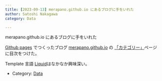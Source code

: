 ```yaml
---
title: [2023-09-13] merapano.github.io にあるブログに手をいれた
author: Satoshi Nakagawa
category: Data

---
```


merapano.github.io にあるブログに手をいれた

 [Github pages](https://docs.github.com/ja/pages/getting-started-with-github-pages/about-github-pages) でつくったブログ
[merapano.github.io](https://merapano.github.io/) の
[「カテゴリー」](https://merapano.github.io/categories.html)ページに目次をつけた。

 Template 言語
[Liquid](https://jekyllrb-ja.github.io/docs/liquid/)はなかなか興味深い。

- Category: [Data](https://merapano.github.io/categories.html#Data)

